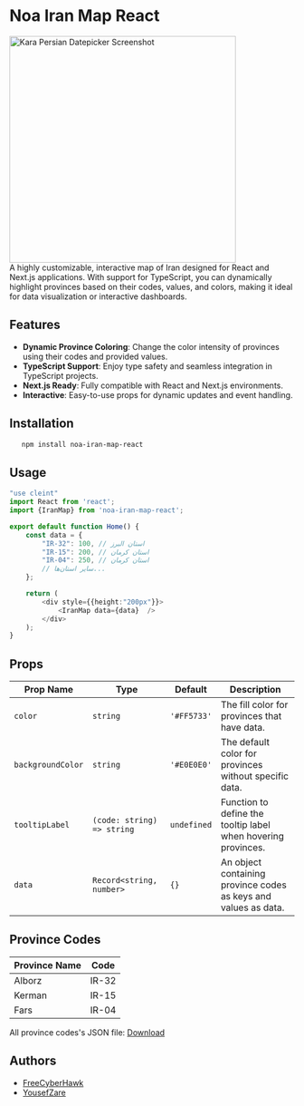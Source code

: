 # Noa Iran Map React

<div style="flex: 1">
<img src="https://freecyberhawk.github.io/noa_iran_map_react/assets/demo_image.png" alt="Kara Persian Datepicker Screenshot" width="auto" height="400">
</div>
A highly customizable, interactive map of Iran designed for React and Next.js applications. With support for TypeScript,
you can dynamically highlight provinces based on their codes, values, and colors, making it ideal for data visualization
or interactive dashboards.

## Features

- **Dynamic Province Coloring**: Change the color intensity of provinces using their codes and provided values.
- **TypeScript Support**: Enjoy type safety and seamless integration in TypeScript projects.
- **Next.js Ready**: Fully compatible with React and Next.js environments.
- **Interactive**: Easy-to-use props for dynamic updates and event handling.


## Installation

```bash
   npm install noa-iran-map-react
```


## Usage

```typescript
"use cleint"
import React from 'react';
import {IranMap} from 'noa-iran-map-react';

export default function Home() {
    const data = {
        "IR-32": 100, // استان البرز
        "IR-15": 200, // استان کرمان
        "IR-04": 250, // استان کرمان
        // سایر استان‌ها...
    };

    return (
        <div style={{height:"200px"}}>
            <IranMap data={data}  />
        </div>
    );
}
```

## Props

| Prop Name         | Type                       | Default     | Description                                                     |
|-------------------|----------------------------|-------------|-----------------------------------------------------------------|
| `color`           | `string`                   | `'#FF5733'` | The fill color for provinces that have data.                    |
| `backgroundColor` | `string`                   | `'#E0E0E0'` | The default color for provinces without specific data.          |
| `tooltipLabel`    | `(code: string) => string` | `undefined` | Function to define the tooltip label when hovering provinces.   |
| `data`            | `Record<string, number>`   | `{}`        | An object containing province codes as keys and values as data. |



## Province Codes

| Province Name | Code  |
|---------------|-------|
| Alborz        | IR-32 |
| Kerman        | IR-15 |
| Fars          | IR-04 |

All province codes's JSON
file: [Download](https://freecyberhawk.github.io/noa_iran_map_react/assets/iran_provinces.json)


## Authors

- [FreeCyberHawk](https://github.com/freecyberhawk)
- [YousefZare](https://github.com/YousefZare2000)
